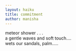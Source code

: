 ```yaml
---
layout: haiku
title: commitment
author: manisha
---
```


  meteor shower . . .<br>
  a gentle waves and soft touch....<br>
  wets our sandals, palm.....
